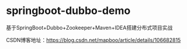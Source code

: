 # springboot-dubbo-demo
基于SpringBoot+Dubbo+Zookeeper+Maven+IDEA搭建分布式项目实战

CSDN博客地址：https://blog.csdn.net/mapboo/article/details/106682815
